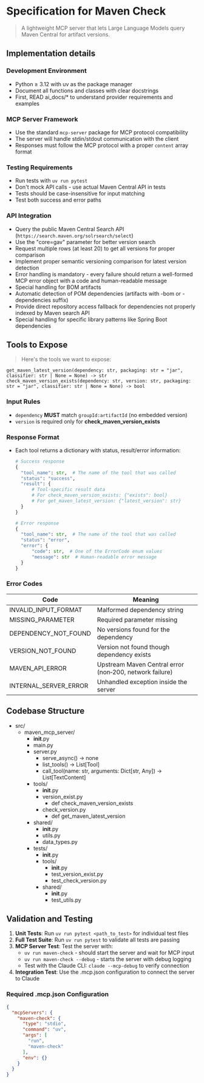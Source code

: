 # Specification for Maven Check

> A lightweight MCP server that lets Large Language Models query Maven Central for artifact versions.

## Implementation details

### Development Environment
- Python ≥ 3.12 with uv as the package manager
- Document all functions and classes with clear docstrings
- First, READ ai_docs/* to understand provider requirements and examples

### MCP Server Framework
- Use the standard `mcp-server` package for MCP protocol compatibility
- The server will handle stdin/stdout communication with the client
- Responses must follow the MCP protocol with a proper `content` array format

### Testing Requirements
- Run tests with `uv run pytest`
- Don't mock API calls - use actual Maven Central API in tests
- Tests should be case-insensitive for input matching
- Test both success and error paths

### API Integration
- Query the public Maven Central Search API (`https://search.maven.org/solrsearch/select`)
- Use the "core=gav" parameter for better version search
- Request multiple rows (at least 20) to get all versions for proper comparison
- Implement proper semantic versioning comparison for latest version detection
- Error handling is mandatory - every failure should return a well-formed MCP error object with a code and human-readable message
- Special handling for BOM artifacts
- Automatic detection of POM dependencies (artifacts with -bom or -dependencies suffix)
- Provide direct repository access fallback for dependencies not properly indexed by Maven search API
- Special handling for specific library patterns like Spring Boot dependencies

## Tools to Expose

> Here's the tools we want to expose:

```text
get_maven_latest_version(dependency: str, packaging: str = "jar", classifier: str | None = None) -> str
check_maven_version_exists(dependency: str, version: str, packaging: str = "jar", classifier: str | None = None) -> bool
```

### Input Rules
- `dependency` **MUST** match `groupId:artifactId` (no embedded version)
- `version` is required only for **check_maven_version_exists**

### Response Format
- Each tool returns a dictionary with status, result/error information:
  ```python
  # Success response
  {
    "tool_name": str,  # The name of the tool that was called
    "status": "success",
    "result": {
        # Tool-specific result data
        # For check_maven_version_exists: {"exists": bool}
        # For get_maven_latest_version: {"latest_version": str}
    }
  }
  
  # Error response
  {
    "tool_name": str,  # The name of the tool that was called
    "status": "error",
    "error": {
        "code": str,  # One of the ErrorCode enum values
        "message": str  # Human-readable error message
    }
  }
  ```

### Error Codes

| Code | Meaning |
|------|---------|
| INVALID_INPUT_FORMAT | Malformed dependency string |
| MISSING_PARAMETER    | Required parameter missing |
| DEPENDENCY_NOT_FOUND | No versions found for the dependency |
| VERSION_NOT_FOUND    | Version not found though dependency exists |
| MAVEN_API_ERROR      | Upstream Maven Central error (non‑200, network failure) |
| INTERNAL_SERVER_ERROR| Unhandled exception inside the server |

## Codebase Structure

- src/
    - maven_mcp_server/
        - __init__.py
        - main.py
        - server.py
            - serve_async() -> none
            - list_tools() -> List[Tool]
            - call_tool(name: str, arguments: Dict[str, Any]) -> List[TextContent]
        - tools/
            - __init__.py
            - version_exist.py
              - def check_maven_version_exists
            - check_version.py
              - def get_maven_latest_version
        - shared/
            - __init__.py
            - utils.py
            - data_types.py
        - tests/
            - __init__.py
            - tools/
                - __init__.py
                - test_version_exist.py
                - test_check_version.py
            - shared/
                - __init__.py
                - test_utils.py

## Validation and Testing

1. **Unit Tests**: Run `uv run pytest <path_to_test>` for individual test files
2. **Full Test Suite**: Run `uv run pytest` to validate all tests are passing
3. **MCP Server Test**: Test the server with:
   - `uv run maven-check` - should start the server and wait for MCP input
   - `uv run maven-check --debug` - starts the server with debug logging
   - Test with the Claude CLI: `claude --mcp-debug` to verify connection
4. **Integration Test**: Use the .mcp.json configuration to connect the server to Claude

### Required .mcp.json Configuration

```json
{
  "mcpServers": {
    "maven-check": {
      "type": "stdio",
      "command": "uv",
      "args": [
        "run",
        "maven-check"
      ],
      "env": {}
    }
  }
}
```